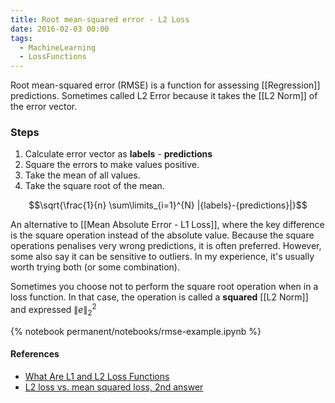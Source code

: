 ```yaml
---
title: Root mean-squared error - L2 Loss
date: 2016-02-03 00:00
tags:
  - MachineLearning
  - LossFunctions
---
```


Root mean-squared error (RMSE) is a function for assessing [[Regression]] predictions. Sometimes called L2 Error because it takes the [[L2 Norm]] of the error vector.

### Steps

1. Calculate error vector as **labels** - **predictions**
2. Square the errors to make values positive.
3. Take the mean of all values.
4. Take the square root of the mean.

$$\sqrt{\frac{1}{n} \sum\limits_{i=1}^{N} |{labels}-{predictions}|}$$

An alternative to [[Mean Absolute Error - L1 Loss]], where the key difference is the square operation instead of the absolute value. Because the square operations penalises very wrong predictions, it is often preferred. However, some also say it can be sensitive to outliers. In my experience, it's usually worth trying both (or some combination).

Sometimes you choose not to perform the square root operation when in a loss function. In that case, the operation is called a **squared** [[L2 Norm]] and expressed $\| e\|^{2}_{2}$

{% notebook permanent/notebooks/rmse-example.ipynb %}

#### References

* [What Are L1 and L2 Loss Functions](https://afteracademy.com/blog/what-are-l1-and-l2-loss-functions#:~:text=L2%20Loss%20Function%20is%20used,value%20and%20the%20predicted%20value.)
* [L2 loss vs. mean squared loss, 2nd answer](https://datascience.stackexchange.com/questions/26180/l2-loss-vs-mean-squared-loss)
